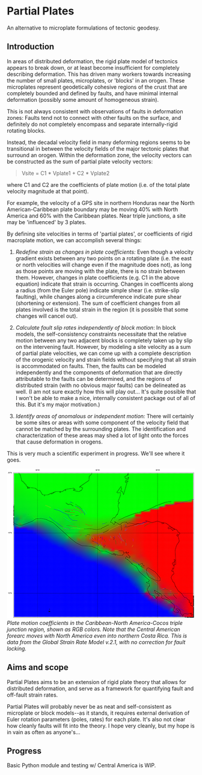 Partial Plates
==============

An alternative to microplate formulations of tectonic geodesy.


## Introduction
In areas of distributed deformation, the rigid plate model of tectonics appears
to break down, or at least become insufficient for completely describing
deformation. This has driven many workers towards increasing the number of
small plates, microplates, or 'blocks' in an orogen. These microplates
represent geodetically cohesive regions of the crust that are completely
bounded and defined by faults, and have minimal internal deformation (possibly
some amount of homogeneous strain).

This is not always consistent with observations of faults in deformation zones:
Faults tend not to connect with other faults on the surface, and definitely do
not completely encompass and separate internally-rigid rotating blocks.

Instead, the decadal velocity field in many deforming regions seems to be
transitional in between the velocity fields of the major tectonic plates that
surround an orogen. Within the deformation zone, the velocity vectors can be
constructed as the sum of partial plate velocity vectors:

> Vsite = C1 * Vplate1 + C2 * Vplate2

where C1 and C2 are the coefficients of plate motion (i.e. of the total
plate velocity magnitude at that point).

For example, the velocity of a GPS site in northern Honduras near the North
American-Caribbean plate boundary may be moving 40% with North America and
60% with the Caribbean plates. Near triple junctions, a site may be
'influenced' by 3 plates.

By defining site velocities in terms of 'partial plates', or coefficients of
rigid macroplate motion, we can accomplish several things:

1. *Redefine strain as changes in plate coefficients:* Even though a velocity
   gradient exists between any two points on a rotating plate (i.e. the east or
   north velocities will change even if the magnitude does not), as long as
   those points are moving with the plate, there is no strain between them.
   However, changes in plate coefficients (e.g. C1 in the above equation)
   indicate that strain is occurring. Changes in coefficents along a radius
   (from the Euler pole) indicate simple shear (i.e. strike-slip faulting),
   while changes along a circumference indicate pure shear (shortening or
   extension). The sum of coefficient changes from all plates involved is the
   total strain in the region (it is possible that some changes will cancel
   out).

2. *Calculate fault slip rates independently of block motion*: In block models,
   the self-consistency constraints necessitate that the relative motion
   between any two adjacent blocks is completely taken up by slip on the
   intervening fault. However, by modeling a site velocity as a sum of partial
   plate velocities, we can come up with a complete description of the
   orogenic velocity and strain fields without specifying that all strain is
   accommodated on faults. Then, the faults can be modeled independently and
   the components of deformation that are directly attributable to the faults
   can be determined, and the regions of distributed strain (with no obvious
   major faults) can be delineated as well. (I am not sure exactly how this
   will play out... It's quite possible that I won't be able to make a nice,
   internally consistent package out of all of this. But it's my major
   motivation.)

3. *Identify areas of anomalous or independent motion:* There will certainly
   be some sites or areas with some component of the velocity field that cannot
   be matched by the surrounding plates. The identification and
   characterization of these areas may shed a lot of light onto the forces that
   cause deformation in orogens.


This is very much a scientific experiment in progress.  We'll see where it
goes.

![Central American partial plates](./c_am_tricolor.png)
*Plate motion coefficients in the Caribbean-North America-Cocos triple junction
region, shown as RGB colors. Note that the Central American forearc moves with
North America even into northern Costa Rica. This is data from the Global
Strain Rate Model v.2.1, with no correction for fault locking.*

## Aims and scope

Partial Plates aims to be an extension of rigid plate theory that allows for
distributed deformation, and serve as a framework for quantifying fault and
off-fault strain rates.

Partial Plates will probably never be as neat and self-consistent as microplate
or block models--as it stands, it requires external derivation of Euler
rotation parameters (poles, rates) for each plate. It's also not clear how
cleanly faults will fit into the theory. I hope very cleanly, but my hope is
in vain as often as anyone's...

## Progress

Basic Python module and testing w/ Central America is WIP.
